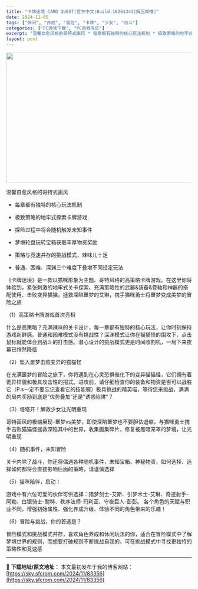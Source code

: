 ```yaml
---
title: "卡牌迷境 CARD QUEST|官方中文|Build.16261343|解压即撸|"
date: 2024-11-05
tags: ["休闲", "养成", "冒险", "卡牌", "少女", "战斗"]
categories: ["PC游戏下载", "PC游戏专区"]
excerpt: "温馨自愈风格的哥特式画风 * 每章都有独特的核心玩法机制 * 极致策略的地牢式探索卡牌游戏 * 探险过程中将会随机触发未知事件 * 梦境轮盘玩转宝箱获取丰厚物资奖励 * 策略与竞速并存的挑战模式，辣味儿十足 * 普通、困难、深渊三个难度下叠增不同设定玩法 《卡牌迷境》是一款以猫咪形象为主题、哥特风格&hellip;"
layout: post
---
```


<img class="aligncenter size-full wp-image-83341" src="https://sky.sfcrom.com/wp-content/uploads/2024/11/2024110509494050.webp" alt="" width="616" height="353" />

温馨自愈风格的哥特式画风

* 每章都有独特的核心玩法机制

* 极致策略的地牢式探索卡牌游戏

* 探险过程中将会随机触发未知事件

* 梦境轮盘玩转宝箱获取丰厚物资奖励

* 策略与竞速并存的挑战模式，辣味儿十足

* 普通、困难、深渊三个难度下叠增不同设定玩法

《卡牌迷境》是一款以猫咪形象为主题、哥特风格的高策略卡牌游戏。在这里你将体验到，紧张刺激的地牢式关卡探索、充满策略性的武器&amp;装备&amp;卷轴和神器的搭配使用、击败变异猫猫，拯救深陷噩梦的艾琳，携手猫咪勇士将噩梦变成美梦的冒险之旅

（1）高策略卡牌游戏首次亮相

什么是高策略？充满辣味的关卡设计，每一章都有独特的核心玩法，让你时刻保持游戏新鲜感。普通和困难模式没有挑战性？深渊模式让你在猫猫怪的围攻下，点击鼠标就能体会到战斗的打击感。潜心设计的挑战模式更是时间收割机，一局下来夜幕已悄然降临

（2）坠入噩梦击败变异的猫猫怪

在充满噩梦的冒险之旅下，你将遇到在心灵恐惧催化下的变异猫猫怪，它们拥有着诡异样貌和极具攻击性的招式。进攻前，请仔细检查你的装备和物资是否可以战胜它（P.s一定不要忘记查看它的技能喔）极具挑战的精英喵，等待您来挑战，满满的局内奖励到底是“优势叠加”还是“诱惑陷阱”？

（3）塔塔开！解救少女让光明重现

哥特画风的极端展现–噩梦vs美梦，即使深陷噩梦也不要胆怯退缩，与猫咪勇士携手击败猫猫怪拯救深陷其中的世界，收集画集碎片，修复被黑暗笼罩的梦境，让光明重现

（4）随机事件，未知冒险

关卡内除了战斗，你还将偶遇各种随机事件，未知宝箱、神秘物资，如何选择、选择如何都将会直接影响后面的策略，请谨慎选择

（5）猫咪陪伴，启动！

游戏中有六位可爱的伙伴可供选择：猎梦剑士-艾斯、引梦术士-艾琳、奇迹射手-阿勒、白银骑士-耐特、秩序法师-玛利亚、守夜巨人-彭彭。
各个角色的天赋与职业不同，增强初始属性、强化养成升级、体验不同的角色带来的乐趣！

（6）冒险与挑战，你的首选是？

冒险模式和挑战模式并存，喜欢角色养成和休闲玩法的你，适合在冒险模式中了解梦境世界的规则，而想要打破规则不断挑战自我的，可在挑战模式中寻找更独特的策略性和竞速感

---
📖 **下载地址/原文地址：** 本文最初发布于我的博客网站：[https://sky.sfcrom.com/2024/11/83356](https://sky.sfcrom.com/2024/11/83356)

